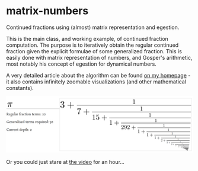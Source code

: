 # matrix-numbers
Continued fractions using (almost) matrix representation and egestion.

This is the main class, and working example, of continued fraction computation. The purpose is to iteratively obtain the regular continued fraction given the explicit formulae of some generalized fraction. This is easily done with matrix representation of numbers, and Gosper's arithmetic, most notably his concept of egestion for dynamical numbers.

A very detailed article about the algorithm can be found [on my homepage](https://monodromy.group/zoomed/) - it also contains infinitely zoomable visualizations (and other mathematical constants).

<img src="pizoom.png" width=720>

Or you could just stare at [the video](https://youtu.be/wTshaUnBBVQ) for an hour...
